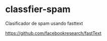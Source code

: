 # classfier-spam
Clasificador de spam usando fasttext

https://github.com/facebookresearch/fastText
